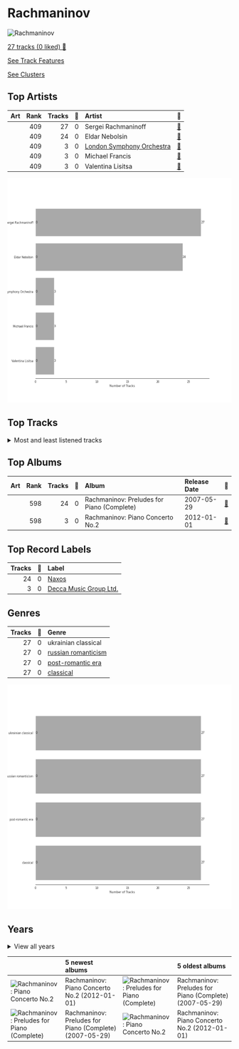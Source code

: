 # Rachmaninov


<img src="https://i.scdn.co/image/ab67616d00001e022ab037775757e856d496f2f5" alt="Rachmaninov" width="100" />

[27 tracks (0 liked) 🔗](https://open.spotify.com/playlist/7LeSS5dq68CWVIOy81oza1)

[See Track Features](audio_features.md)

[See Clusters](clusters/overview.md)

## Top Artists

| Art | Rank | Tracks | 💚 | Artist | 🔗 |
|:---|---:|---:|---:|:---|:---|
| <img src="https://i.scdn.co/image/463e3c5c3e814761532f554913cf2af456bcba59" alt="" width="50" /> | 409 | 27 | 0 | Sergei Rachmaninoff | [🔗](https://open.spotify.com/artist/0Kekt6CKSo0m5mivKcoH51) |
| <img src="https://i.scdn.co/image/1b640748181bdba8cc37a0a6ee5148c27b374d4e" alt="" width="50" /> | 409 | 24 | 0 | Eldar Nebolsin | [🔗](https://open.spotify.com/artist/45ts2AJTWlzJ9JrQlCGxpX) |
| <img src="https://i.scdn.co/image/ab6761610000e5eb5a5d168879568c94e86c61aa" alt="" width="50" /> | 409 | 3 | 0 | [London Symphony Orchestra](../../artists/london_symphony_orchestra/overview.md) | [🔗](https://open.spotify.com/artist/5yxyJsFanEAuwSM5kOuZKc) |
| <img src="https://i.scdn.co/image/ab67616d0000b2738e6adfe4421d106633abde7b" alt="" width="50" /> | 409 | 3 | 0 | Michael Francis | [🔗](https://open.spotify.com/artist/4znpeZQkiPbcXtHlRbfTqF) |
| <img src="https://i.scdn.co/image/ab6761610000e5eb0fcfc4662d94dad49e635eaf" alt="" width="50" /> | 409 | 3 | 0 | Valentina Lisitsa | [🔗](https://open.spotify.com/artist/0gOrXuu1vCBXe3pwTyb5Ca) |

![Bar chart of top 5 artists](../../images/playlists/rachmaninov/artists.png)



## Top Tracks




<details>
<summary>Most and least listened tracks</summary>

| Rank | ​ | Most listened tracks | Rank | ​​ | Least listened tracks |
|---:|:---|:---|---:|:---|:---|
| 893 | <img src="https://i.scdn.co/image/ab67616d0000b2732d2154810a4e4472b4cc199e" alt="Rachmaninov: Preludes for Piano (Complete)" width="50" /> | 13 Preludes, Op. 32: No. 9 in A Major: Allegro moderato | 893 | <img src="https://i.scdn.co/image/ab67616d0000b2732d2154810a4e4472b4cc199e" alt="Rachmaninov: Preludes for Piano (Complete)" width="50" /> | 13 Preludes, Op. 32: No. 12 in G-Sharp Minor: Allegro |
| 893 | <img src="https://i.scdn.co/image/ab67616d0000b2732d2154810a4e4472b4cc199e" alt="Rachmaninov: Preludes for Piano (Complete)" width="50" /> | 10 Preludes, Op. 23: No. 3 in D Minor: Tempo di minuetto | 893 | <img src="https://i.scdn.co/image/ab67616d0000b2732d2154810a4e4472b4cc199e" alt="Rachmaninov: Preludes for Piano (Complete)" width="50" /> | 13 Preludes, Op. 32: No. 10 in B Minor: Lento |
| 893 | <img src="https://i.scdn.co/image/ab67616d0000b2732d2154810a4e4472b4cc199e" alt="Rachmaninov: Preludes for Piano (Complete)" width="50" /> | 10 Preludes, Op. 23: No. 4 in D Major: Andante cantabile | 893 | <img src="https://i.scdn.co/image/ab67616d0000b2732d2154810a4e4472b4cc199e" alt="Rachmaninov: Preludes for Piano (Complete)" width="50" /> | 13 Preludes, Op. 32: No. 13 in D-Flat Major: Grave - Allegro |
| 893 | <img src="https://i.scdn.co/image/ab67616d0000b2732d2154810a4e4472b4cc199e" alt="Rachmaninov: Preludes for Piano (Complete)" width="50" /> | 10 Preludes, Op. 23: No. 5 in G Minor: Alla marcia | 893 | <img src="https://i.scdn.co/image/ab67616d0000b2738e6adfe4421d106633abde7b" alt="Rachmaninov: Piano Concerto No.2" width="50" /> | Piano Concerto No. 2 in C Minor, Op. 18: 1. Moderato |
| 893 | <img src="https://i.scdn.co/image/ab67616d0000b2732d2154810a4e4472b4cc199e" alt="Rachmaninov: Preludes for Piano (Complete)" width="50" /> | 10 Preludes, Op. 23: No. 10 in G-Flat Major: Largo | 893 | <img src="https://i.scdn.co/image/ab67616d0000b2732d2154810a4e4472b4cc199e" alt="Rachmaninov: Preludes for Piano (Complete)" width="50" /> | 13 Preludes, Op. 32: No. 6 in F Minor: Allegro appassionato |
| 893 | <img src="https://i.scdn.co/image/ab67616d0000b2732d2154810a4e4472b4cc199e" alt="Rachmaninov: Preludes for Piano (Complete)" width="50" /> | 10 Preludes, Op. 23: No. 7 in C Minor: Allegro | 893 | <img src="https://i.scdn.co/image/ab67616d0000b2732d2154810a4e4472b4cc199e" alt="Rachmaninov: Preludes for Piano (Complete)" width="50" /> | 10 Preludes, Op. 23: No. 9 in E-Flat Minor: Presto |
| 893 | <img src="https://i.scdn.co/image/ab67616d0000b2738e6adfe4421d106633abde7b" alt="Rachmaninov: Piano Concerto No.2" width="50" /> | Piano Concerto No. 2 in C Minor, Op. 18: 3. Allegro scherzando | 893 | <img src="https://i.scdn.co/image/ab67616d0000b2732d2154810a4e4472b4cc199e" alt="Rachmaninov: Preludes for Piano (Complete)" width="50" /> | 13 Preludes, Op. 32: No. 11 in B Major: Allegretto |
| 893 | <img src="https://i.scdn.co/image/ab67616d0000b2732d2154810a4e4472b4cc199e" alt="Rachmaninov: Preludes for Piano (Complete)" width="50" /> | 13 Preludes, Op. 32: No. 3 in E Major: Allegro vivace | 893 | <img src="https://i.scdn.co/image/ab67616d0000b2732d2154810a4e4472b4cc199e" alt="Rachmaninov: Preludes for Piano (Complete)" width="50" /> | 13 Preludes, Op. 32: No. 4 in E Minor: Allegro con brio |
| 893 | <img src="https://i.scdn.co/image/ab67616d0000b2732d2154810a4e4472b4cc199e" alt="Rachmaninov: Preludes for Piano (Complete)" width="50" /> | 13 Preludes, Op. 32: No. 2 in B-Flat Minor: Allegretto | 893 | <img src="https://i.scdn.co/image/ab67616d0000b2732d2154810a4e4472b4cc199e" alt="Rachmaninov: Preludes for Piano (Complete)" width="50" /> | 13 Preludes, Op. 32: No. 8 in A Minor: Vivo |
| 893 | <img src="https://i.scdn.co/image/ab67616d0000b2732d2154810a4e4472b4cc199e" alt="Rachmaninov: Preludes for Piano (Complete)" width="50" /> | 13 Preludes, Op. 32: No. 1 in C Major: Allegro vivace | 893 | <img src="https://i.scdn.co/image/ab67616d0000b2738e6adfe4421d106633abde7b" alt="Rachmaninov: Piano Concerto No.2" width="50" /> | Piano Concerto No. 2 in C Minor, Op. 18: 2. Adagio sostenuto |

</details>

## Top Albums



| Art | Rank | Tracks | 💚 | Album | Release Date | 🔗 |
|:---|---:|---:|---:|:---|:---|:---|
| <img src="https://i.scdn.co/image/ab67616d0000b2732d2154810a4e4472b4cc199e" alt="" width="50" /> | 598 | 24 | 0 | Rachmaninov: Preludes for Piano (Complete) | 2007-05-29 | [🔗](https://open.spotify.com/album/1vlnwUAidj7bEmRhsq4zTv) |
| <img src="https://i.scdn.co/image/ab67616d0000b2738e6adfe4421d106633abde7b" alt="" width="50" /> | 598 | 3 | 0 | Rachmaninov: Piano Concerto No.2 | 2012-01-01 | [🔗](https://open.spotify.com/album/5lVqgXqdoIH3W1wUM2hzPx) |



## Top Record Labels

| Tracks | 💚 | Label |
|---:|---:|:---|
| 24 | 0 | [Naxos](../../labels/naxos/overview.md) |
| 3 | 0 | [Decca Music Group Ltd.](../../labels/decca_music_group_ltd_/overview.md) |



## Genres

| Tracks | 💚 | Genre |
|---:|---:|:---|
| 27 | 0 | ukrainian classical |
| 27 | 0 | [russian romanticism](../../genres/russian_romanticism/overview.md) |
| 27 | 0 | [post-romantic era](../../genres/post-romantic_era/overview.md) |
| 27 | 0 | [classical](../../genres/classical/overview.md) |

![Bar chart of top 4 genres](../../images/playlists/rachmaninov/genres.png)

## Years


<details>
<summary>View all years</summary>

| Year | Number of Tracks |
|:---|---:|
| 2012 | 3 |
| [2007](2007/overview.md) | 24 |

</details>




| ​ | 5 newest albums | ​​ | 5 oldest albums |
|:---|:---|:---|:---|
| <img src="https://i.scdn.co/image/ab67616d0000b2738e6adfe4421d106633abde7b" alt="Rachmaninov: Piano Concerto No.2" width="50" /> | Rachmaninov: Piano Concerto No.2 (2012-01-01) | <img src="https://i.scdn.co/image/ab67616d0000b2732d2154810a4e4472b4cc199e" alt="Rachmaninov: Preludes for Piano (Complete)" width="50" /> | Rachmaninov: Preludes for Piano (Complete) (2007-05-29) |
| <img src="https://i.scdn.co/image/ab67616d0000b2732d2154810a4e4472b4cc199e" alt="Rachmaninov: Preludes for Piano (Complete)" width="50" /> | Rachmaninov: Preludes for Piano (Complete) (2007-05-29) | <img src="https://i.scdn.co/image/ab67616d0000b2738e6adfe4421d106633abde7b" alt="Rachmaninov: Piano Concerto No.2" width="50" /> | Rachmaninov: Piano Concerto No.2 (2012-01-01) |
